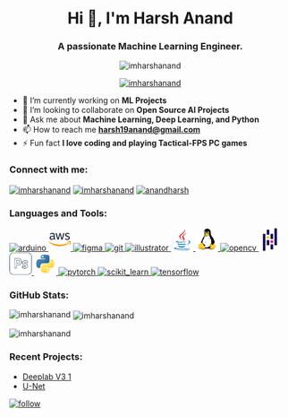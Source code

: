 <h1 align="center">Hi 👋, I'm Harsh Anand</h1>
<h3 align="center">A passionate Machine Learning Engineer.</h3>

<p align="center">
  <img src="https://komarev.com/ghpvc/?username=imharshanand&label=Profile%20views&color=0e75b6&style=flat" alt="imharshanand" />
</p>

<p align="center">
  <a href="https://github.com/ryo-ma/github-profile-trophy">
    <img src="https://github-profile-trophy.vercel.app/?username=imharshanand" alt="imharshanand" />
  </a>
</p>

- 🔭 I’m currently working on **ML Projects**
- 👯 I’m looking to collaborate on **Open Source AI Projects**
- 💬 Ask me about **Machine Learning, Deep Learning, and Python**
- 📫 How to reach me **harsh19anand@gmail.com**
- ⚡ Fun fact **I love coding and playing Tactical-FPS PC games**

<h3 align="left">Connect with me:</h3>
<p align="left">
  <a href="https://twitter.com/imharshanand" target="_blank"><img align="center" src="https://img.shields.io/badge/Twitter-%231DA1F2.svg?style=for-the-badge&logo=Twitter&logoColor=white" alt="imharshanand" /></a>
  <a href="https://linkedin.com/in/imharshanand" target="_blank"><img align="center" src="https://img.shields.io/badge/LinkedIn-%230077B5.svg?style=for-the-badge&logo=LinkedIn&logoColor=white" alt="imharshanand" /></a>
  <a href="https://medium.com/@anandharsh" target="_blank"><img align="center" src="https://img.shields.io/badge/Medium-%2312100E.svg?style=for-the-badge&logo=Medium&logoColor=white" alt="anandharsh" /></a>
</p>

<h3 align="left">Languages and Tools:</h3>
<p align="left">
  <a href="https://www.arduino.cc/" target="_blank" rel="noreferrer">
    <img src="https://cdn.worldvectorlogo.com/logos/arduino-1.svg" alt="arduino" width="40" height="40"/>
  </a>
  <a href="https://aws.amazon.com" target="_blank" rel="noreferrer">
    <img src="https://raw.githubusercontent.com/devicons/devicon/master/icons/amazonwebservices/amazonwebservices-original-wordmark.svg" alt="aws" width="40" height="40"/>
  </a>
  <a href="https://www.figma.com/" target="_blank" rel="noreferrer">
    <img src="https://www.vectorlogo.zone/logos/figma/figma-icon.svg" alt="figma" width="40" height="40"/>
  </a>
  <a href="https://git-scm.com/" target="_blank" rel="noreferrer">
    <img src="https://www.vectorlogo.zone/logos/git-scm/git-scm-icon.svg" alt="git" width="40" height="40"/>
  </a>
  <a href="https://www.adobe.com/in/products/illustrator.html" target="_blank" rel="noreferrer">
    <img src="https://www.vectorlogo.zone/logos/adobe_illustrator/adobe_illustrator-icon.svg" alt="illustrator" width="40" height="40"/>
  </a>
  <a href="https://www.java.com" target="_blank" rel="noreferrer">
    <img src="https://raw.githubusercontent.com/devicons/devicon/master/icons/java/java-original.svg" alt="java" width="40" height="40"/>
  </a>
  <a href="https://www.linux.org/" target="_blank" rel="noreferrer">
    <img src="https://raw.githubusercontent.com/devicons/devicon/master/icons/linux/linux-original.svg" alt="linux" width="40" height="40"/>
  </a>
  <a href="https://opencv.org/" target="_blank" rel="noreferrer">
    <img src="https://www.vectorlogo.zone/logos/opencv/opencv-icon.svg" alt="opencv" width="40" height="40"/>
  </a>
  <a href="https://pandas.pydata.org/" target="_blank" rel="noreferrer">
    <img src="https://raw.githubusercontent.com/devicons/devicon/2ae2a900d2f041da66e950e4d48052658d850630/icons/pandas/pandas-original.svg" alt="pandas" width="40" height="40"/>
  </a>
  <a href="https://www.photoshop.com/en" target="_blank" rel="noreferrer">
    <img src="https://raw.githubusercontent.com/devicons/devicon/master/icons/photoshop/photoshop-line.svg" alt="photoshop" width="40" height="40"/>
  </a>
  <a href="https://www.python.org" target="_blank" rel="noreferrer">
    <img src="https://raw.githubusercontent.com/devicons/devicon/master/icons/python/python-original.svg" alt="python" width="40" height="40"/>
  </a>
  <a href="https://pytorch.org/" target="_blank" rel="noreferrer">
    <img src="https://www.vectorlogo.zone/logos/pytorch/pytorch-icon.svg" alt="pytorch" width="40" height="40"/>
  </a>
  <a href="https://scikit-learn.org/" target="_blank" rel="noreferrer">
    <img src="https://upload.wikimedia.org/wikipedia/commons/0/05/Scikit_learn_logo_small.svg" alt="scikit_learn" width="40" height="40"/>
  </a>
  <a href="https://www.tensorflow.org" target="_blank" rel="noreferrer">
    <img src="https://www.vectorlogo.zone/logos/tensorflow/tensorflow-icon.svg" alt="tensorflow" width="40" height="40"/>
  </a>
</p>

<h3 align="left">GitHub Stats:</h3>
<p><img align="left" src="https://github-readme-stats.vercel.app/api/top-langs?username=imharshanand&show_icons=true&locale=en&layout=compact" alt="imharshanand" /></p>
<p>&nbsp;<img align="center" src="https://github-readme-stats.vercel.app/api?username=imharshanand&show_icons=true&locale=en" alt="imharshanand" /></p>
<p><img align="center" src="https://github-readme-streak-stats.herokuapp.com/?user=imharshanand&" alt="imharshanand" /></p>

<h3 align="left">Recent Projects:</h3>
<ul>
  <li><a href="https://github.com/imharshanand/deeplabv3">Deeplab V3 1</a></li>
  <li><a href="https://github.com/imharshanand/unet">U-Net</a></li>
</ul>

<p align="left">
  <a href="https://github.com/imharshanand?tab=repositories"><img src="https://img.shields.io/github/followers/imharshanand?label=Follow&style=social" alt="follow"></a>
</p>
